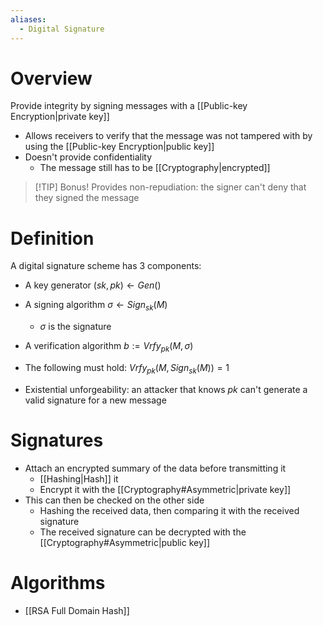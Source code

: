 ```yaml
---
aliases:
  - Digital Signature
---
```

# Overview
Provide integrity by signing messages with a [[Public-key Encryption|private key]]

- Allows receivers to verify that the message was not tampered with by using the [[Public-key Encryption|public key]]
- Doesn't provide confidentiality
	- The message still has to be [[Cryptography|encrypted]]

>[!TIP] Bonus!
>Provides non-repudiation: the signer can't deny that they signed the message

# Definition
A digital signature scheme has 3 components:
- A key generator $(sk, pk) \leftarrow Gen()$
- A signing algorithm $\sigma \leftarrow Sign_{sk}(M)$
	- $\sigma$ is the signature
- A verification algorithm $b := Vrfy_{pk}(M, \sigma)$

- The following must hold: $Vrfy_{pk}(M, Sign_{sk}(M)) = 1$
- Existential unforgeability: an attacker that knows $pk$ can't generate a valid signature for a new message

# Signatures
- Attach an encrypted summary of the data before transmitting it
	- [[Hashing|Hash]] it
	- Encrypt it with the [[Cryptography#Asymmetric|private key]]
- This can then be checked on the other side
	- Hashing the received data, then comparing it with the received signature
	- The received signature can be decrypted with the [[Cryptography#Asymmetric|public key]]

# Algorithms
- [[RSA Full Domain Hash]]